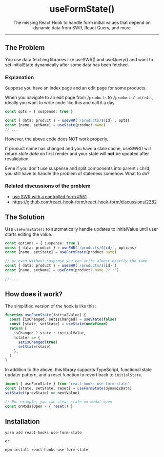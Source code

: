 <div align="center">
<h1>useFormState()</h1>
<p>The missing React Hook to handle form initial values that depend on dynamic data from SWR, React Query, and more</p>
</div>

---

## The Problem

You use data fetching libraries like useSWR() and useQuery() and want to set initialState dynamically after some data has been fetched.

### Explanation

Suppose you have an index page and an edit page for some products.

When you navigate to an edit page from `/products` to `/products/:id/edit`, ideally you want to write code like this and call it a day.

```typescript
const opts = { suspense: true }

const { data: product } = useSWR(`/products/${id}`, opts)
const [name, setName] = useState(product.name)
// ...
```

However, the above code does NOT work properly.

If product name has changed and you have a stale cache, useSWR() will return _stale data_ on first render and your state will **not** be updated after revalidation.

Evne if you don't use suspense and split components into parent / child, you still have to handle the problem of staleness somehow. What to do?

### Related discussions of the problem

- [use SWR with a controlled form #561](https://github.com/vercel/swr/discussions/561)
- https://github.com/react-hook-form/react-hook-form/discussions/2282

## The Solution

Use `useFormState()` to automatically handle updates to initialValue until user starts editing the value.

```typescript
const options = { suspense: true }
const { data: product } = useSWR(`/products/${id}`, options)
const [name, setState] = useFormState(product.name)

// or even without suspense you can write almost exactly the same
const { data: product } = useSWR(`/products/${id}`)
const [name, setName] = useForm(product?.name ?? '')

// ...
```

## How does it work?

The simplified version of the hook is like this:

```typescript
function useFormState(initialValue) {
  const [isChanged, setIsChanged] = useState(false)
  const [state, setState] = useState(undefined)
  return [
    isChanged ? state : initialValue,
    (state) => {
      setIsChanged(true)
      setState(state)
    },
  ]
}
```

In addition to the above, this library supports TypeScript, functional state updater pattern, and a reset function to revert back to `initialState`.

```typescript
import { useFormState } from 'react-hooks-use-form-state'
const [state, setState, reset] = useFormState(dynamicData)
setState((prevState) => nextValue)

// For example, you can clear state on modal open
const onModalOpen = { reset() }
```

## Installation

```
yarn add react-hooks-use-form-state

or

npm install react-hooks-use-form-state
```
